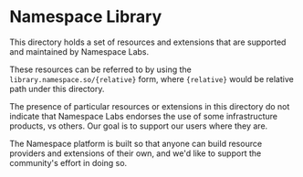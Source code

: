 # Namespace Library

This directory holds a set of resources and extensions that are supported and
maintained by Namespace Labs.

These resources can be referred to by using the
`library.namespace.so/{relative}` form, where `{relative}` would be relative
path under this directory.

The presence of particular resources or extensions in this directory do not
indicate that Namespace Labs endorses the use of some infrastructure products,
vs others. Our goal is to support our users where they are.

The Namespace platform is built so that anyone can build resource providers and
extensions of their own, and we'd like to support the community's effort in
doing so.
